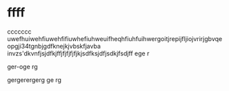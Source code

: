 # ffff
ccccccc
uwefhuiwehfiuwehfifiuwhefiuhweuifheqhfiuhfuihwergoitjrepijfljiojvrirjgbvqeopgji34tgnbjgdfknejkjvbskfjavba
invzs'dkvnfjsjdfkjffjfjfjfjfjkjsdfksjdfjsdkjfsdjff
ege
r



ger-oge
rg

gergerergerg
ge
rg
